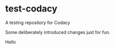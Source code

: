 # test-codacy
A testing repository for Codacy


Some deliberately introduced changes just for fun.

Hello
